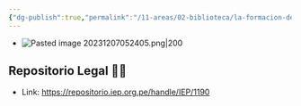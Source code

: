 ```yaml
---
{"dg-publish":true,"permalink":"/11-areas/02-biblioteca/la-formacion-de-la-economia-peruana/","noteIcon":""}
---
```


- ![Pasted image 20231207052405.png|200](/img/user/11%20%C3%81reas%20%E2%9A%99/02%20Biblioteca/%F0%9F%92%BE%20Adjuntos/Pasted%20image%2020231207052405.png)
## Repositorio Legal 🤸‍♂️
- Link: https://repositorio.iep.org.pe/handle/IEP/1190

